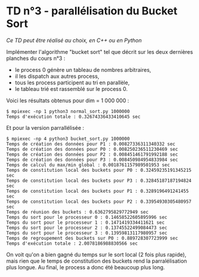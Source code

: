# TD n°3 - parallélisation du Bucket Sort

*Ce TD peut être réalisé au choix, en C++ ou en Python*

Implémenter l'algorithme "bucket sort" tel que décrit sur les deux dernières planches du cours n°3 :

- le process 0 génère un tableau de nombres arbitraires,
- il les dispatch aux autres process,
- tous les process participent au tri en parallèle,
- le tableau trié est rassemblé sur le process 0.


Voici les résultats obtenus pour dim = 1 000 000 :

```
$ mpiexec -np 1 python3 normal_sort.py 1000000
Temps d'exécution totale : 0.32674336433410645 sec
```

Et pour la version parrallélisée :
```
$ mpiexec -np 4 python3 bucket_sort.py 1000000
Temps de création des données pour P1 : 0.00827336311340332 sec
Temps de création des données pour P0 : 0.008250236511230469 sec
Temps de création des données pour P2 : 0.008451461791992188 sec
Temps de création des données pour P3 : 0.008450984954833984 sec
Temps de calcul du max/min global : 0.0018761157989501953 sec
Temps de constitution local des buckets pour P0 : 0.32459235191345215 sec
Temps de constitution local des buckets pour P3 : 0.32845187187194824 sec
Temps de constitution local des buckets pour P1 : 0.3289196491241455 sec
Temps de constitution local des buckets pour P2 : 0.33954930305480957 sec
Temps de réunion des buckets : 0.6362795829772949 sec
Temps du sort pour le processeur 0 : 0.14658522605895996 sec
Temps du sort pour le processeur 1 : 0.1471419334411621 sec
Temps du sort pour le processeur 2 : 0.13745522499084473 sec
Temps du sort pour le processeur 3 : 0.13959813117980957 sec
Temps de regroupement des buckets sur P0 : 0.889728307723999 sec
Temps d'exécution totale : 2.0078186988830566 sec
```

On voit qu'on a bien gagné du temps sur le sort local (2 fois plus rapide), mais rien que le temps de constitution des buckets rend la parralélisation plus longue. Au final, le process a donc été beaucoup plus long.

